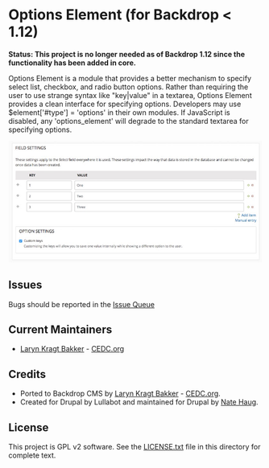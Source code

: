 # Options Element (for Backdrop < 1.12)

**Status: This project is no longer needed as of Backdrop 1.12 since the 
functionality has been added in core.**

Options Element is a module that provides a better mechanism to specify select 
list, checkbox, and radio button options. Rather than requiring the user to use 
strange syntax like "key|value" in a textarea, Options Element provides a clean 
interface for specifying options. Developers may use $element['#type'] = 
'options' in their own modules. If JavaScript is disabled, any 'options_element' 
will degrade to the standard textarea for specifying options.

![Options Element](https://github.com/backdrop-contrib/options_element/blob/1.x-1.x/images/options-element-screenshot.jpg "Options Element example")

## Issues

Bugs should be reported in the
[Issue Queue](https://github.com/backdrop-contrib/options_element/issues)

## Current Maintainers

- [Laryn Kragt Bakker](https://github.com/laryn) - [CEDC.org](https://cedc.org)

## Credits

- Ported to Backdrop CMS by [Laryn Kragt Bakker](https://github.com/laryn) - [CEDC.org](https://cedc.org).
- Created for Drupal by Lullabot and maintained for Drupal by [Nate Haug](https://github.com/quicksketch).

## License

This project is GPL v2 software. See the [LICENSE.txt](https://github.com/backdrop-contrib/options_element/blob/1.x-1.x/LICENSE.txt) 
file in this directory for complete text.
